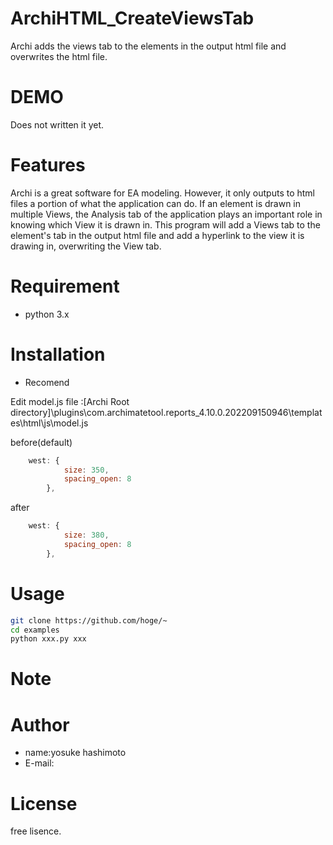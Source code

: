 # ArchiHTML_CreateViewsTab

Archi adds the views tab to the elements in the output html file and overwrites the html file.
 
# DEMO
 
 Does not written it yet.

# Features
 
 Archi is a great software for EA modeling. However, it only outputs to html files a portion of what the application can do.
If an element is drawn in multiple Views, the Analysis tab of the application plays an important role in knowing which View it is drawn in.
This program will add a Views tab to the element's tab in the output html file and add a hyperlink to the view it is drawing in, overwriting the View tab.
 
# Requirement
 
* python 3.x

# Installation
 
* Recomend

Edit model.js file :[Archi Root directory]\plugins\com.archimatetool.reports_4.10.0.202209150946\templates\html\js\model.js

before(default)
```javascript
    west: {
			size: 350,
			spacing_open: 8
		},
```

after
```javascript
    west: {
			size: 380,
			spacing_open: 8
		},
```
# Usage
 
```bash
git clone https://github.com/hoge/~
cd examples
python xxx.py xxx
```
 
# Note
 
 
# Author
 
* name:yosuke hashimoto
* E-mail:
 
# License
 
free lisence.